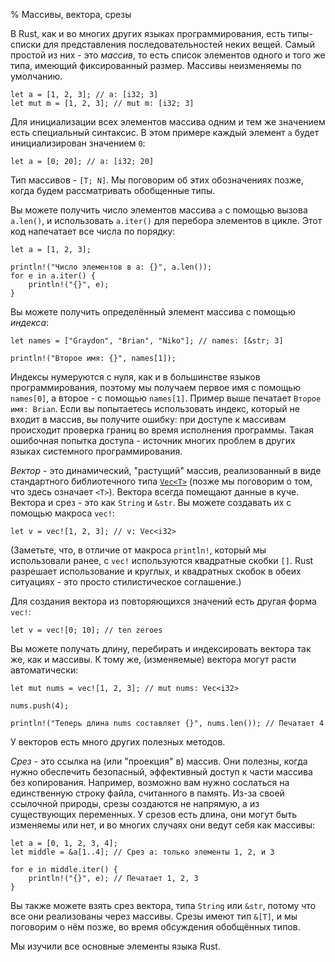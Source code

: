% Массивы, вектора, срезы

В Rust, как и во многих других языках программирования, есть типы-списки для
представления последовательностей неких вещей. Самый простой из них - это
*массив*, то есть список элементов одного и того же типа, имеющий фиксированный
размер. Массивы неизменяемы по умолчанию.

```{rust}
let a = [1, 2, 3]; // a: [i32; 3]
let mut m = [1, 2, 3]; // mut m: [i32; 3]
```

Для инициализации всех элементов массива одним и тем же значением есть
специальный синтаксис. В этом примере каждый элемент `a` будет инициализирован
значением `0`:

```{rust}
let a = [0; 20]; // a: [i32; 20]
```

Тип массивов - `[T; N]`. Мы поговорим об этих обозначениях позже, когда будем
рассматривать обобщенные типы.

Вы можете получить число элементов массива `a` с помощью вызова `a.len()`, и
использовать `a.iter()` для перебора элементов в цикле. Этот код напечатает все
числа по порядку:

```{rust}
let a = [1, 2, 3];

println!("Число элементов в a: {}", a.len());
for e in a.iter() {
    println!("{}", e);
}
```

Вы можете получить определённый элемент массива с помощью *индекса*:

```{rust}
let names = ["Graydon", "Brian", "Niko"]; // names: [&str; 3]

println!("Второе имя: {}", names[1]);
```

Индексы нумеруются с нуля, как и в большинстве языков программирования, поэтому
мы получаем первое имя с помощью `names[0]`, а второе - с помощью `names[1]`.
Пример выше печатает `Второе имя: Brian`. Если вы попытаетесь использовать
индекс, который не входит в массив, вы получите ошибку: при доступе к массивам
происходит проверка границ во время исполнения программы. Такая ошибочная
попытка доступа - источник многих проблем в других языках системного
программирования.

*Вектор* - это динамический, "растущий" массив, реализованный в виде
стандартного библиотечного типа [`Vec<T>`](../std/vec/) (позже мы поговорим о
том, что здесь означает `<T>`). Вектора всегда помещают данные в куче. Вектора и
срез - это как `String` и `&str`. Вы можете создавать их с помощью макроса
`vec!`:

```{rust}
let v = vec![1, 2, 3]; // v: Vec<i32>
```

(Заметьте, что, в отличие от макроса `println!`, который мы использовали ранее,
с `vec!` используются квадратные скобки `[]`. Rust разрешает использование и
круглых, и квадратных скобок в обеих ситуациях - это просто стилистическое
соглашение.)

Для создания вектора из повторяющихся значений есть другая форма `vec!`:

```
let v = vec![0; 10]; // ten zeroes
```

Вы можете получать длину, перебирать и индексировать вектора так же, как и
массивы. К тому же, (изменяемые) вектора могут расти автоматически:

```{rust}
let mut nums = vec![1, 2, 3]; // mut nums: Vec<i32>

nums.push(4);

println!("Теперь длина nums составляет {}", nums.len()); // Печатает 4
```

У векторов есть много других полезных методов.

*Срез* - это ссылка на (или "проекция" в) массив. Они полезны, когда нужно
обеспечить безопасный, эффективный доступ к части массива без копирования.
Например, возможно вам нужно сослаться на единственную строку файла, считанного
в память. Из-за своей ссылочной природы, срезы создаются не напрямую, а из
существующих переменных. У срезов есть длина, они могут быть изменяемы или нет,
и во многих случаях они ведут себя как массивы:

```{rust}
let a = [0, 1, 2, 3, 4];
let middle = &a[1..4]; // Срез a: только элементы 1, 2, и 3

for e in middle.iter() {
    println!("{}", e); // Печатает 1, 2, 3
}
```

Вы также можете взять срез вектора, типа `String` или `&str`, потому что все они
реализованы через массивы. Срезы имеют тип `&[T]`, и мы поговорим о нём позже,
во время обсуждения обобщённых типов.

Мы изучили все основные элементы языка Rust.
